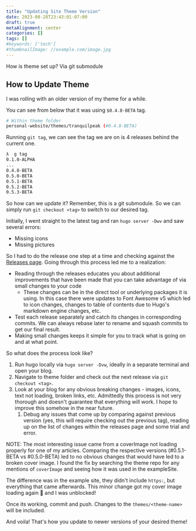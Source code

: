 ```yaml
---
title: "Updating Site Theme Version"
date: 2023-08-28T23:43:01-07:00
draft: true
metaAlignment: center
categories: []
tags: []
#keywords: ['tech']
#thumbnailImage: //example.com/image.jpg
---
```


<!--more-->

How is theme set up? Via git submodule

## How to Update Theme

I was rolling with an older version of my theme for a while.

You can see from below that it was using `$0.4.8-BETA` tag.

```sh
# Within theme folder
personal-website/themes/tranquilpeak (#0.4.8-BETA)
```

Running `git tag`, we can see the tag we are on is 4 releases behind the current one.

```sh
λ  g tag           
0.1.0-ALPHA
...
0.4.8-BETA
0.5.0-BETA
0.5.1-BETA
0.5.2-BETA
0.5.3-BETA
```

So how can we update it? Remember, this is a git submodule. So we can simply run `git checkout <tag>` to switch to our desired tag.

Initially, I went straight to the latest tag and ran `hugo server -Dwv` and saw several errors:

- Missing icons
- Missing pictures

So I had to do the release one step at a time and checking against the [Releases page](https://github.com/kakawait/hugo-tranquilpeak-theme/releases). Going through this process led me to a realization:

- Reading through the releases educates you about additional improvements that have been made that you can take advantage of via small changes to your code
    - These changes can be in the direct tool or underlying packages it is using. In this case there were updates to Font Awesome v5 which led to icon changes, changes to table of contents due to Hugo's markdown engine changes, etc.
- Test each release separately and catch its changes in corresponding commits. We can always rebase later to rename and squash commits to get our final result.
- Making small changes keeps it simple for you to track what is going on and at what point.

So what does the process look like?

1. Run hugo locally via `hugo server -Dvw`, ideally in a separate terminal and open your blog.
1. Navigate to theme folder and check out the next release via `git checkout <tag>`.
1. Look at your blog for any obvious breaking changes - images, icons, text not loading, broken links, etc. Admittedly this process is not very thorough and doesn't guarantee that everything will work. I hope to improve this somehow in the near future.
    1. Debug any issues that come up by comparing against previous version (yes, this will require checking out the previous tag), reading up on the list of changes within the releases page and some trial and error.

NOTE: The most interesting issue came from a coverImage not loading properly for one of my articles. Comparing the respective versions (#0.5.1-BETA vs #0.5.0-BETA) led to no obvious changes that would have led to a broken cover image. I found the fix by searching the theme repo for any mentions of `coverImage` and seeing how it was used in the exampleSite.

The difference was in the example site, they didn't include `https:`, but everything that came afterwards. This minor change got my cover image loading again 🎉 and I was unblocked!

Once its working, commit and push. Changes to the `themes/<theme-name>` will be included.

And voila! That's how you update to newer versions of your desired theme!
